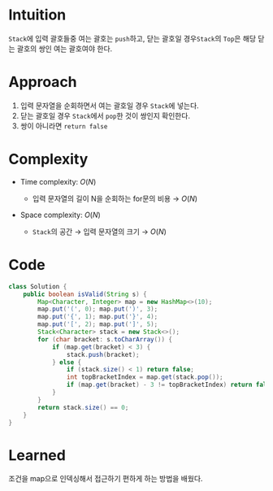 # Intuition
`Stack`에 입력 괄호들중 여는 괄호는 `push`하고, 닫는 괄호일 경우`Stack`의 `Top`은 해당 닫는 괄호의 쌍인 여는 괄호여야 한다.

# Approach
1. 입력 문자열을 순회하면서 여는 괄호일 경우 `Stack`에 넣는다.
2. 닫는 괄호일 경우 `Stack`에서 `pop`한 것이 쌍인지 확인한다.
3. 쌍이 아니라면 `return false`

# Complexity
- Time complexity: $O(N)$
    - 입력 문자열의 길이 N을 순회하는 for문의 비용 → $O(N)$

- Space complexity: $O(N)$
    - `Stack`의 공간 → 입력 문자열의 크기 → $O(N)$

# Code
``` Java
class Solution {
    public boolean isValid(String s) {
        Map<Character, Integer> map = new HashMap<>(10);
        map.put('(', 0); map.put(')', 3);
        map.put('{', 1); map.put('}', 4);
        map.put('[', 2); map.put(']', 5);
        Stack<Character> stack = new Stack<>();
        for (char bracket: s.toCharArray()) {
            if (map.get(bracket) < 3) {
                stack.push(bracket);
            } else {
                if (stack.size() < 1) return false;
                int topBracketIndex = map.get(stack.pop());
                if (map.get(bracket) - 3 != topBracketIndex) return false;
            }
        }
        return stack.size() == 0;
    }
}
```

# Learned
조건을 map으로 인덱싱해서 접근하기 편하게 하는 방법을 배웠다.